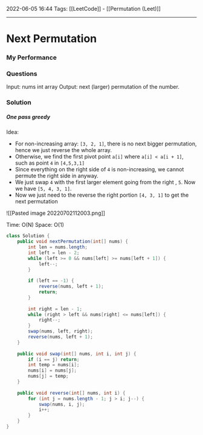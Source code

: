 2022-06-05 16:44
Tags: [[LeetCode]] - [[Permutation (Leet)]]
- - - - - - - - - - - - - - - - - - - - - - - - - - - - -   
# Next Permutation
### My Performance

### Questions
Input: nums int array
Output: next (larger) permutation of the number.

### Solution
##### One pass greedy
Idea: 
- For non-increasing array: `[3, 2, 1]`, there is no next bigger permutation, hence we just reverse the whole array.
- Otherwise, we find the first pivot point `a[i]` where `a[i] < a[i + 1]`, such as point `4` in `[4,5,3,1]`
- Since everything on the right side of `4` is non-increasing, we cannot permute the right side in anyway.
- We just swap `4` with the first larger element going from the right , `5`. Now we have `[5, 4, 3, 1]`.
- Now we just need to the reverse the right portion `[4, 3, 1]` to get the next permutation

![[Pasted image 20220702112003.png]]

Time: O(N)
Space: O(1)

```Java
class Solution {
    public void nextPermutation(int[] nums) {
        int len = nums.length;
        int left = len - 2;
        while (left >= 0 && nums[left] >= nums[left + 1]) {
            left--;
        }
        
        if (left == -1) {
            reverse(nums, left + 1);
            return;
        }
        
        int right = len - 1;
        while (right > left && nums[right] <= nums[left]) {
            right--;
        }
        swap(nums, left, right);
        reverse(nums, left + 1);
    }
    
    public void swap(int[] nums, int i, int j) {
        if (i == j) return;
        int temp = nums[i];
        nums[i] = nums[j];
        nums[j] = temp;
    }
    
    public void reverse(int[] nums, int i) {
        for (int j = nums.length - 1; j > i; j--) {
            swap(nums, i, j);
            i++;
        }
    }
}
```